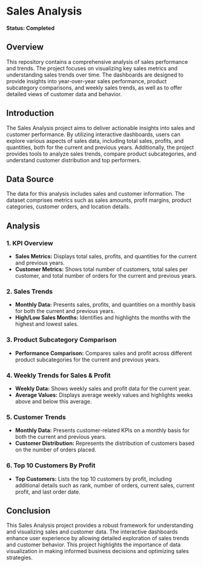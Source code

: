 # Sales Analysis

**Status: Completed**

## Overview

This repository contains a comprehensive analysis of sales performance and trends. The project focuses on visualizing key sales metrics and understanding sales trends over time. The dashboards are designed to provide insights into year-over-year sales performance, product subcategory comparisons, and weekly sales trends, as well as to offer detailed views of customer data and behavior.

## Introduction

The Sales Analysis project aims to deliver actionable insights into sales and customer performance. By utilizing interactive dashboards, users can explore various aspects of sales data, including total sales, profits, and quantities, both for the current and previous years. Additionally, the project provides tools to analyze sales trends, compare product subcategories, and understand customer distribution and top performers.

## Data Source

The data for this analysis includes sales and customer information. The dataset comprises metrics such as sales amounts, profit margins, product categories, customer orders, and location details.

## Analysis

### 1. KPI Overview
- **Sales Metrics:** Displays total sales, profits, and quantities for the current and previous years.
- **Customer Metrics:** Shows total number of customers, total sales per customer, and total number of orders for the current and previous years.

### 2. Sales Trends
- **Monthly Data:** Presents sales, profits, and quantities on a monthly basis for both the current and previous years.
- **High/Low Sales Months:** Identifies and highlights the months with the highest and lowest sales.

### 3. Product Subcategory Comparison
- **Performance Comparison:** Compares sales and profit across different product subcategories for the current and previous years.

### 4. Weekly Trends for Sales & Profit
- **Weekly Data:** Shows weekly sales and profit data for the current year.
- **Average Values:** Displays average weekly values and highlights weeks above and below this average.

### 5. Customer Trends
- **Monthly Data:** Presents customer-related KPIs on a monthly basis for both the current and previous years.
- **Customer Distribution:** Represents the distribution of customers based on the number of orders placed.

### 6. Top 10 Customers By Profit
- **Top Customers:** Lists the top 10 customers by profit, including additional details such as rank, number of orders, current sales, current profit, and last order date.

## Conclusion

This Sales Analysis project provides a robust framework for understanding and visualizing sales and customer data. The interactive dashboards enhance user experience by allowing detailed exploration of sales trends and customer behavior. This project highlights the importance of data visualization in making informed business decisions and optimizing sales strategies.
